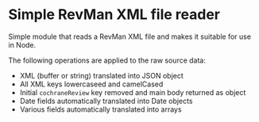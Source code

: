 Simple RevMan XML file reader
=============================
Simple module that reads a RevMan XML file and makes it suitable for use in Node.

The following operations are applied to the raw source data:

* XML (buffer or string) translated into JSON object
* All XML keys lowercaseed and camelCased
* Initial `cochraneReview` key removed and main body returned as object
* Date fields automatically translated into Date objects
* Various fields automatically translated into arrays
